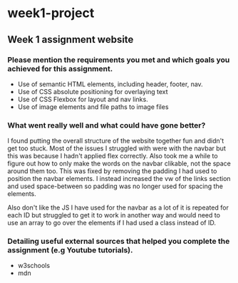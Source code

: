 # week1-project

## Week 1 assignment website

### Please mention the requirements you met and which goals you achieved for this assignment.

- Use of semantic HTML elements, including header, footer, nav.
- Use of CSS absolute positioning for overlaying text
- Use of CSS Flexbox for layout and nav links.
- Use of image elements and file paths to image files

### What went really well and what could have gone better?

I found putting the overall structure of the website together fun and didn't get too stuck. Most of the issues I struggled with were with the navbar but this was because I hadn't applied flex correctly. Also took me a while to figure out how to only make the words on the navbar clikable, not the space around them too. This was fixed by removing the padding I had used to position the navbar elements. I instead increased the vw of the links section and used space-between so padding was no longer used for spacing the elements.

Also don't like the JS I have used for the navbar as a lot of it is repeated for each ID but struggled to get it to work in another way and would need to use an array to go over the elements if I had used a class instead of ID.

### Detailing useful external sources that helped you complete the assignment (e.g Youtube tutorials).

- w3schools
- mdn
